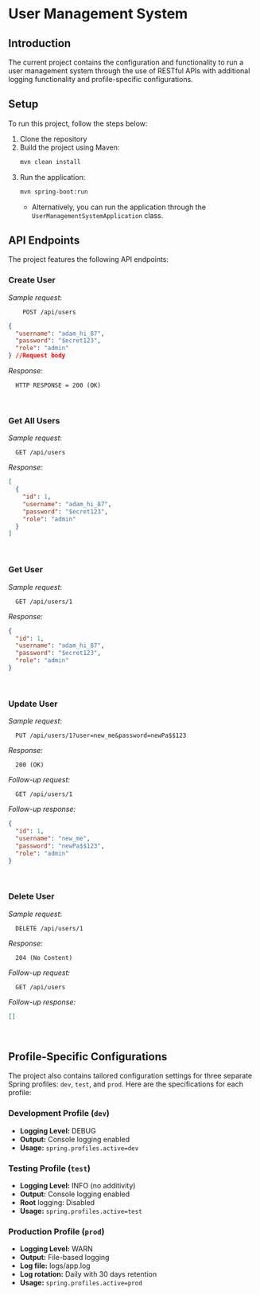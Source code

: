 # User Management System

## Introduction
The current project contains the configuration and functionality
to run a user management system through the use of
RESTful APIs with additional logging functionality
and profile-specific configurations.

## Setup
To run this project, follow the steps below:
1. Clone the repository
2. Build the project using Maven:
   ```bash
   mvn clean install
   ```
3. Run the application:
   ```bash
   mvn spring-boot:run
   ```
   * Alternatively, you can run the application
   through the `UserManagementSystemApplication` class.

## API Endpoints
The project features the following API endpoints:
### Create User
*Sample request*:
```
    POST /api/users
```
```json
{
  "username": "adam_hi_87",
  "password": "$ecret123",
  "role": "admin"
} //Request body
  ```
*Response:*
  ```
    HTTP RESPONSE = 200 (OK)
  ```
<br>

### Get All Users
*Sample request*:
  ```
    GET /api/users
  ```
*Response:*
  ```json
  [
    {
      "id": 1,
      "username": "adam_hi_87",
      "password": "$ecret123",
      "role": "admin"
    }
  ]
  ```
<br>

### Get User
*Sample request*:
  ```
    GET /api/users/1
  ```
*Response:*
  ```json
  {
    "id": 1,
    "username": "adam_hi_87",
    "password": "$ecret123", 
    "role": "admin"
  }
  ```
<br>

### Update User
*Sample request*:
  ```
    PUT /api/users/1?user=new_me&password=newPa$$123
  ```
*Response:*
  ```
    200 (OK)
  ```
*Follow-up request:*
  ```
    GET /api/users/1
  ```
*Follow-up response:*
  ```json
  {
    "id": 1,
    "username": "new_me",
    "password": "newPa$$123", 
    "role": "admin"
  }
  ```
<br>

### Delete User
*Sample request*:
  ```
    DELETE /api/users/1
  ```
*Response:*
  ```
    204 (No Content)
  ```
*Follow-up request:*
  ```
    GET /api/users
  ```
*Follow-up response:*
  ```json
  []
  ```
<br>

## Profile-Specific Configurations
The project also contains tailored configuration
settings for three separate Spring profiles: `dev`,
`test`, and `prod`. Here are the specifications for
each profile:
### Development Profile (`dev`)
- **Logging Level:** DEBUG
- **Output:** Console logging enabled
- **Usage:** `spring.profiles.active=dev`

### Testing Profile (`test`)
- **Logging Level:** INFO (no additivity)
- **Output:** Console logging enabled
- **Root** logging: Disabled
- **Usage:** `spring.profiles.active=test`

### Production Profile (`prod`)
- **Logging Level:** WARN
- **Output:** File-based logging
- **Log file:** logs/app.log
- **Log rotation:** Daily with 30 days retention
- **Usage:** `spring.profiles.active=prod`
